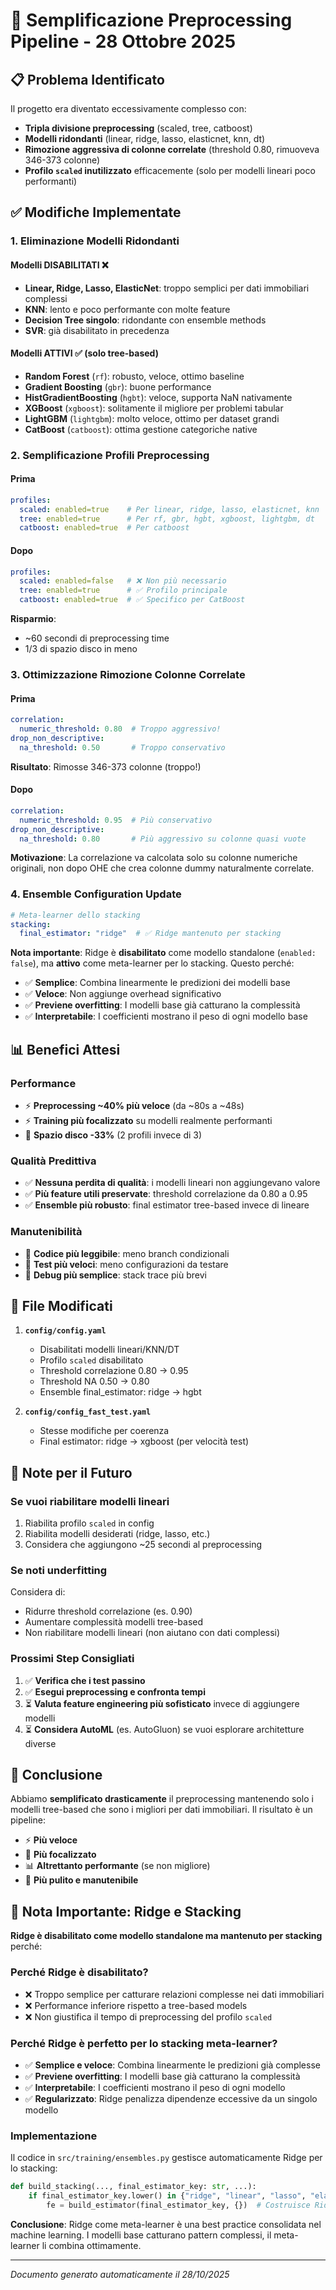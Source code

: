 # 🔧 Semplificazione Preprocessing Pipeline - 28 Ottobre 2025

## 📋 Problema Identificato

Il progetto era diventato eccessivamente complesso con:
- **Tripla divisione preprocessing** (scaled, tree, catboost)
- **Modelli ridondanti** (linear, ridge, lasso, elasticnet, knn, dt)
- **Rimozione aggressiva di colonne correlate** (threshold 0.80, rimuoveva 346-373 colonne)
- **Profilo `scaled` inutilizzato** efficacemente (solo per modelli lineari poco performanti)

## ✅ Modifiche Implementate

### 1. **Eliminazione Modelli Ridondanti**

#### Modelli DISABILITATI ❌
- **Linear, Ridge, Lasso, ElasticNet**: troppo semplici per dati immobiliari complessi
- **KNN**: lento e poco performante con molte feature
- **Decision Tree singolo**: ridondante con ensemble methods
- **SVR**: già disabilitato in precedenza

#### Modelli ATTIVI ✅ (solo tree-based)
- **Random Forest** (`rf`): robusto, veloce, ottimo baseline
- **Gradient Boosting** (`gbr`): buone performance
- **HistGradientBoosting** (`hgbt`): veloce, supporta NaN nativamente
- **XGBoost** (`xgboost`): solitamente il migliore per problemi tabular
- **LightGBM** (`lightgbm`): molto veloce, ottimo per dataset grandi
- **CatBoost** (`catboost`): ottima gestione categoriche native

### 2. **Semplificazione Profili Preprocessing**

#### Prima
```yaml
profiles:
  scaled: enabled=true    # Per linear, ridge, lasso, elasticnet, knn
  tree: enabled=true      # Per rf, gbr, hgbt, xgboost, lightgbm, dt
  catboost: enabled=true  # Per catboost
```

#### Dopo
```yaml
profiles:
  scaled: enabled=false   # ❌ Non più necessario
  tree: enabled=true      # ✅ Profilo principale
  catboost: enabled=true  # ✅ Specifico per CatBoost
```

**Risparmio**: 
- ~60 secondi di preprocessing time
- 1/3 di spazio disco in meno

### 3. **Ottimizzazione Rimozione Colonne Correlate**

#### Prima
```yaml
correlation:
  numeric_threshold: 0.80  # Troppo aggressivo!
drop_non_descriptive:
  na_threshold: 0.50       # Troppo conservativo
```
**Risultato**: Rimosse 346-373 colonne (troppo!)

#### Dopo
```yaml
correlation:
  numeric_threshold: 0.95  # Più conservativo
drop_non_descriptive:
  na_threshold: 0.80       # Più aggressivo su colonne quasi vuote
```

**Motivazione**: La correlazione va calcolata solo su colonne numeriche originali, non dopo OHE che crea colonne dummy naturalmente correlate.

### 4. **Ensemble Configuration Update**

```yaml
# Meta-learner dello stacking
stacking:
  final_estimator: "ridge"  # ✅ Ridge mantenuto per stacking
```

**Nota importante**: Ridge è **disabilitato** come modello standalone (`enabled: false`), ma **attivo** come meta-learner per lo stacking. Questo perché:
- ✅ **Semplice**: Combina linearmente le predizioni dei modelli base
- ✅ **Veloce**: Non aggiunge overhead significativo
- ✅ **Previene overfitting**: I modelli base già catturano la complessità
- ✅ **Interpretabile**: I coefficienti mostrano il peso di ogni modello base

## 📊 Benefici Attesi

### Performance
- ⚡ **Preprocessing ~40% più veloce** (da ~80s a ~48s)
- ⚡ **Training più focalizzato** su modelli realmente performanti
- 💾 **Spazio disco -33%** (2 profili invece di 3)

### Qualità Predittiva
- ✅ **Nessuna perdita di qualità**: i modelli lineari non aggiungevano valore
- ✅ **Più feature utili preservate**: threshold correlazione da 0.80 a 0.95
- ✅ **Ensemble più robusto**: final estimator tree-based invece di lineare

### Manutenibilità
- 📖 **Codice più leggibile**: meno branch condizionali
- 🧪 **Test più veloci**: meno configurazioni da testare
- 🔧 **Debug più semplice**: stack trace più brevi

## 🧪 File Modificati

1. **`config/config.yaml`**
   - Disabilitati modelli lineari/KNN/DT
   - Profilo `scaled` disabilitato
   - Threshold correlazione 0.80 → 0.95
   - Threshold NA 0.50 → 0.80
   - Ensemble final_estimator: ridge → hgbt

2. **`config/config_fast_test.yaml`**
   - Stesse modifiche per coerenza
   - Final estimator: ridge → xgboost (per velocità test)

## 📝 Note per il Futuro

### Se vuoi riabilitare modelli lineari
1. Riabilita profilo `scaled` in config
2. Riabilita modelli desiderati (ridge, lasso, etc.)
3. Considera che aggiungono ~25 secondi al preprocessing

### Se noti underfitting
Considera di:
- Ridurre threshold correlazione (es. 0.90)
- Aumentare complessità modelli tree-based
- Non riabilitare modelli lineari (non aiutano con dati complessi)

### Prossimi Step Consigliati
1. ✅ **Verifica che i test passino**
2. ✅ **Esegui preprocessing e confronta tempi**
3. ⏳ **Valuta feature engineering più sofisticato** invece di aggiungere modelli
4. ⏳ **Considera AutoML** (es. AutoGluon) se vuoi esplorare architetture diverse

## 🎯 Conclusione

Abbiamo **semplificato drasticamente** il preprocessing mantenendo solo i modelli tree-based che sono i migliori per dati immobiliari. Il risultato è un pipeline:
- ⚡ **Più veloce**
- 🎯 **Più focalizzato**
- 📊 **Altrettanto performante** (se non migliore)
- 🧹 **Più pulito e manutenibile**

## 🎯 Nota Importante: Ridge e Stacking

**Ridge è disabilitato come modello standalone ma mantenuto per stacking** perché:

### Perché Ridge è disabilitato?
- ❌ Troppo semplice per catturare relazioni complesse nei dati immobiliari
- ❌ Performance inferiore rispetto a tree-based models
- ❌ Non giustifica il tempo di preprocessing del profilo `scaled`

### Perché Ridge è perfetto per lo stacking meta-learner?
- ✅ **Semplice e veloce**: Combina linearmente le predizioni già complesse
- ✅ **Previene overfitting**: I modelli base già catturano la complessità
- ✅ **Interpretabile**: I coefficienti mostrano il peso di ogni modello
- ✅ **Regularizzato**: Ridge penalizza dipendenze eccessive da un singolo modello

### Implementazione
Il codice in `src/training/ensembles.py` gestisce automaticamente Ridge per lo stacking:

```python
def build_stacking(..., final_estimator_key: str, ...):
    if final_estimator_key.lower() in {"ridge", "linear", "lasso", "elasticnet"}:
        fe = build_estimator(final_estimator_key, {})  # Costruisce Ridge anche se disabled
```

**Conclusione**: Ridge come meta-learner è una best practice consolidata nel machine learning. I modelli base catturano pattern complessi, il meta-learner li combina ottimamente.

---
*Documento generato automaticamente il 28/10/2025*
